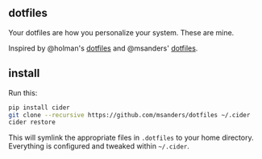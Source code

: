 ## dotfiles

Your dotfiles are how you personalize your system. These are mine.

Inspired by @holman's [dotfiles](https://github.com/holman/dotfiles) and
@msanders' [dotfiles](https://github.com/msanders).

## install

Run this:

```sh
pip install cider
git clone --recursive https://github.com/msanders/dotfiles ~/.cider
cider restore
```

This will symlink the appropriate files in `.dotfiles` to your home directory.
Everything is configured and tweaked within `~/.cider`.
